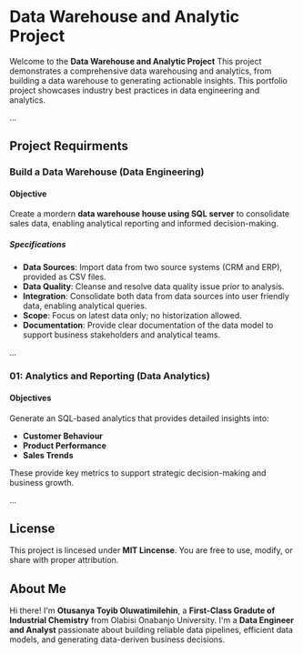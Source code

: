 # Data Warehouse and Analytic Project

Welcome to the **Data Warehouse and Analytic Project** 
This project demonstrates a comprehensive data warehousing and analytics, from building a data warehouse to generating actionable insights. This portfolio project showcases industry best practices in data engineering and analytics.

...

## Project Requirments

### Build a Data Warehouse (Data Engineering)

#### Objective

Create a mordern **data warehouse house using SQL server** to consolidate sales data, enabling analytical reporting and informed decision-making.

##### Specifications

* **Data Sources**: Import data from two source systems (CRM and ERP), provided as CSV files.
* **Data Quality**: Cleanse and resolve data quality issue prior to analysis.
* **Integration**: Consolidate both data from data sources into user friendly data, enabling analytical queries.
* **Scope**: Focus on latest data only; no historization allowed.
* **Documentation**: Provide clear documentation of the data model to support business stakeholders and analytical teams.

...

### 01: Analytics and Reporting (Data Analytics)

#### Objectives

Generate an SQL-based analytics that provides detailed insights into:

* **Customer Behaviour**
* **Product Performance**
* **Sales Trends**

These provide key metrics to support strategic decision-making and business growth.

...

## License
This project is lincesed under **MIT Lincense**. You are free to use, modify, or share with proper attribution.

## About Me
Hi there! I'm **Otusanya Toyib Oluwatimilehin**, a **First-Class Gradute of Industrial Chemistry** from Olabisi Onabanjo University. I'm a **Data Engineer and Analyst** passionate about building reliable data pipelines, efficient data models, and generating data-deriven business decisions. 
